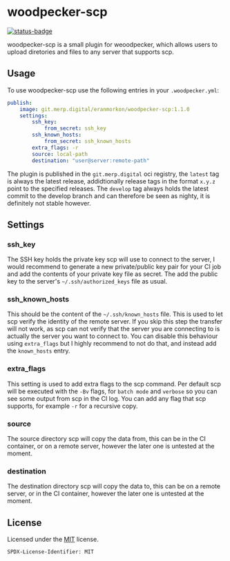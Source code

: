 # woodpecker-scp
[![status-badge](https://ci.merp.digital/api/badges/2/status.svg)](https://ci.merp.digital/repos/2)

woodpecker-scp is a small plugin for weoodpecker, which allows users to upload diretories and files to any server that supports scp.

## Usage
To use woodpecker-scp use the following entries in your `.woodpecker.yml`:

```yaml
publish:
    image: git.merp.digital/eranmorkon/woodpecker-scp:1.1.0
    settings:
        ssh_key:
            from_secret: ssh_key
        ssh_known_hosts:
            from_secret: ssh_known_hosts
        extra_flags: -r
        source: local-path
        destination: "user@server:remote-path"
```

The plugin is published in the `git.merp.digital` oci registry, the `latest` tag is always the latest release, addidtionally release tags in the format `x.y.z` point to the specified releases. The `develop` tag always holds the latest commit to the develop branch and can therefore be seen as nighty, it is definitely not stable however.

## Settings
### ssh_key
The SSH key holds the private key scp will use to connect to the server, I would recommend to generate a new private/public key pair for your CI job and add the contents of your private key file as secret. The add the public key to the server's `~/.ssh/authorized_keys` file as usual.

### ssh_known_hosts
This should be the content of the `~/.ssh/known_hosts` file. This is used to let scp verify the identity of the remote server. If you skip this step the transfer will not work, as scp can not verify that the server you are connecting to is actually the server you want to connect to. You can disable this behaviour using `extra_flags` but I highly recommend to not do that, and instead add the `known_hosts` entry.

### extra_flags
This setting is used to add extra flags to the scp command. Per default scp will be executed with the `-Bv` flags, for `batch mode` and `verbose` so you can see some output from scp in the CI log. You can add any flag that scp supports, for example `-r` for a recursive copy.

### source
The source directory scp will copy the data from, this can be in the CI container, or on a remote server, however the later one is untested at the moment.

### destination
The destination directory scp will copy the data to, this can be on a remote server, or in the CI container, however the later one is untested at the moment.

## License
Licensed under the [MIT](https://choosealicense.com/licenses/mit/) license.

`SPDX-License-Identifier: MIT`